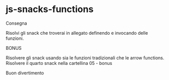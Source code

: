 js-snacks-functions
===
Consegna

Risolvi gli snack che troverai in allegato definendo e invocando delle funzioni. 

BONUS

Risolvere gli snack usando sia le funzioni tradizionali che le arrow functions.
Risolvere il quarto snack nella cartellina 05 - bonus

Buon divertimento